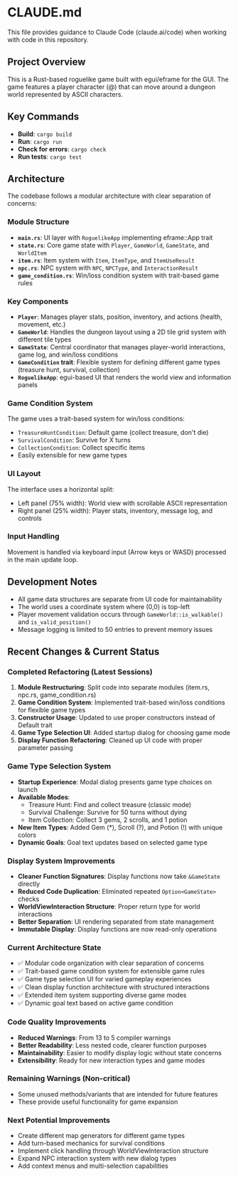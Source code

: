 # CLAUDE.md

This file provides guidance to Claude Code (claude.ai/code) when working with code in this repository.

## Project Overview

This is a Rust-based roguelike game built with egui/eframe for the GUI. The game features a player character (@) that can move around a dungeon world represented by ASCII characters.

## Key Commands

- **Build**: `cargo build`
- **Run**: `cargo run`
- **Check for errors**: `cargo check`
- **Run tests**: `cargo test`

## Architecture

The codebase follows a modular architecture with clear separation of concerns:

### Module Structure
- **`main.rs`**: UI layer with `RoguelikeApp` implementing eframe::App trait
- **`state.rs`**: Core game state with `Player`, `GameWorld`, `GameState`, and `WorldItem`
- **`item.rs`**: Item system with `Item`, `ItemType`, and `ItemUseResult`
- **`npc.rs`**: NPC system with `NPC`, `NPCType`, and `InteractionResult`
- **`game_condition.rs`**: Win/loss condition system with trait-based game rules

### Key Components

- **`Player`**: Manages player stats, position, inventory, and actions (health, movement, etc.)
- **`GameWorld`**: Handles the dungeon layout using a 2D tile grid system with different tile types
- **`GameState`**: Central coordinator that manages player-world interactions, game log, and win/loss conditions
- **`GameCondition` trait**: Flexible system for defining different game types (treasure hunt, survival, collection)
- **`RoguelikeApp`**: egui-based UI that renders the world view and information panels

### Game Condition System

The game uses a trait-based system for win/loss conditions:
- `TreasureHuntCondition`: Default game (collect treasure, don't die)
- `SurvivalCondition`: Survive for X turns
- `CollectionCondition`: Collect specific items
- Easily extensible for new game types

### UI Layout

The interface uses a horizontal split:
- Left panel (75% width): World view with scrollable ASCII representation
- Right panel (25% width): Player stats, inventory, message log, and controls

### Input Handling

Movement is handled via keyboard input (Arrow keys or WASD) processed in the main update loop.

## Development Notes

- All game data structures are separate from UI code for maintainability
- The world uses a coordinate system where (0,0) is top-left
- Player movement validation occurs through `GameWorld::is_walkable()` and `is_valid_position()`
- Message logging is limited to 50 entries to prevent memory issues

## Recent Changes & Current Status

### Completed Refactoring (Latest Sessions)
1. **Module Restructuring**: Split code into separate modules (item.rs, npc.rs, game_condition.rs)
2. **Game Condition System**: Implemented trait-based win/loss conditions for flexible game types
3. **Constructor Usage**: Updated to use proper constructors instead of Default trait
4. **Game Type Selection UI**: Added startup dialog for choosing game mode
5. **Display Function Refactoring**: Cleaned up UI code with proper parameter passing

### Game Type Selection System
- **Startup Experience**: Modal dialog presents game type choices on launch
- **Available Modes**: 
  - Treasure Hunt: Find and collect treasure (classic mode)
  - Survival Challenge: Survive for 50 turns without dying
  - Item Collection: Collect 3 gems, 2 scrolls, and 1 potion
- **New Item Types**: Added Gem (*), Scroll (?), and Potion (!) with unique colors
- **Dynamic Goals**: Goal text updates based on selected game type

### Display System Improvements
- **Cleaner Function Signatures**: Display functions now take `&GameState` directly
- **Reduced Code Duplication**: Eliminated repeated `Option<GameState>` checks
- **WorldViewInteraction Structure**: Proper return type for world interactions
- **Better Separation**: UI rendering separated from state management
- **Immutable Display**: Display functions are now read-only operations

### Current Architecture State
- ✅ Modular code organization with clear separation of concerns
- ✅ Trait-based game condition system for extensible game rules
- ✅ Game type selection UI for varied gameplay experiences
- ✅ Clean display function architecture with structured interactions
- ✅ Extended item system supporting diverse game modes
- ✅ Dynamic goal text based on active game condition

### Code Quality Improvements
- **Reduced Warnings**: From 13 to 5 compiler warnings
- **Better Readability**: Less nested code, clearer function purposes
- **Maintainability**: Easier to modify display logic without state concerns
- **Extensibility**: Ready for new interaction types and game modes

### Remaining Warnings (Non-critical)
- Some unused methods/variants that are intended for future features
- These provide useful functionality for game expansion

### Next Potential Improvements
- Create different map generators for different game types
- Add turn-based mechanics for survival conditions
- Implement click handling through WorldViewInteraction structure
- Expand NPC interaction system with new dialog types
- Add context menus and multi-selection capabilities